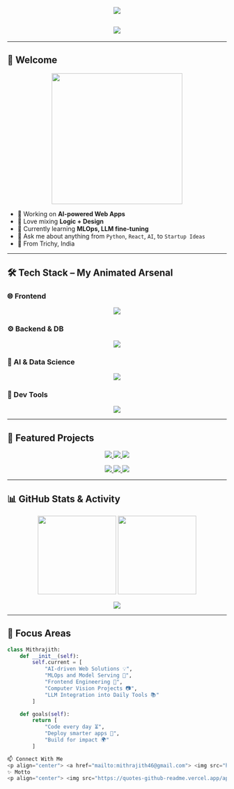<!-- Profile Header with Wave -->
<p align="center">
  <img src="https://capsule-render.vercel.app/api?type=waving&color=gradient&customColorList=6,11,20&height=250&section=header&text=Mithrajith%20K%20S%20👨‍💻&fontSize=45&fontColor=ffffff&animation=fadeIn" />
</p>

<!-- Animated Title and Role -->
<h2 align="center">
  <img src="https://readme-typing-svg.demolab.com?font=Fira+Code&size=25&duration=3000&pause=800&color=F97316&center=true&vCenter=true&width=650&lines=Full-stack+Engineer+🚀;AI+Developer+🤖;ML+Explorer+🧠;Creative+Problem+Solver+🛠️;Crafting+Intelligent+User+Experiences+🎨" />
</h2>

---

## 👋 Welcome

<p align="center">
  <img src="https://media.giphy.com/media/3o7aD2saalBwwftBIY/giphy.gif" width="300" />
</p>

- 🔭 Working on **AI-powered Web Apps**
- 🧠 Love mixing **Logic + Design**
- 🌱 Currently learning **MLOps, LLM fine-tuning**
- 💬 Ask me about anything from `Python`, `React`, `AI`, to `Startup Ideas`
- 📍 From Trichy, India

---

## 🛠️ Tech Stack – My Animated Arsenal

### 🌐 Frontend
<p align="center">
  <img src="https://skillicons.dev/icons?i=react,tailwind,js,html,css,ts" />
</p>

### ⚙️ Backend & DB
<p align="center">
  <img src="https://skillicons.dev/icons?i=python,flask,fastapi,mongodb,postgresql" />
</p>

### 🧠 AI & Data Science
<p align="center">
  <img src="https://skillicons.dev/icons?i=tensorflow,scikit-learn,numpy,pandas,opencv" />
</p>

### 🧰 Dev Tools
<p align="center">
  <img src="https://skillicons.dev/icons?i=docker,git,linux,vscode,jupyter" />
</p>

---

## 🚀 Featured Projects

<p align="center"> 
  <a href="https://github.com/mithrajith/Neo-budget-manager">
    <img src="https://github-readme-stats.vercel.app/api/pin/?username=mithrajith&repo=Neo-budget-manager&theme=radical&hide_border=true" />
  </a> 
  <a href="https://github.com/mithrajith/AI_music_player">
    <img src="https://github-readme-stats.vercel.app/api/pin/?username=mithrajith&repo=AI_music_player&theme=radical&hide_border=true" />
  </a>
  <a href="https://github.com/mithrajith/slap">
    <img src="https://github-readme-stats.vercel.app/api/pin/?username=mithrajith&repo=slap&theme=radical&hide_border=true" />
  </a>
</p>

<p align="center"> 
  <a href="https://github.com/mithrajith/image_captioning">
    <img src="https://github-readme-stats.vercel.app/api/pin/?username=mithrajith&repo=image_captioning&theme=radical&hide_border=true" />
  </a>
  <a href="https://github.com/mithrajith/campus-compass">
    <img src="https://github-readme-stats.vercel.app/api/pin/?username=mithrajith&repo=campus-compass&theme=radical&hide_border=true" />
  </a>
  <a href="https://github.com/mithrajith/Facial-recognition-code">
    <img src="https://github-readme-stats.vercel.app/api/pin/?username=mithrajith&repo=Facial-recognition-code&theme=radical&hide_border=true" />
  </a>
</p>

---

## 📊 GitHub Stats & Activity

<p align="center">
  <img src="https://github-readme-stats.vercel.app/api?username=mithrajith&show_icons=true&theme=tokyonight&hide_border=true&count_private=true" height="180px"/>
  <img src="https://github-readme-streak-stats.herokuapp.com/?user=mithrajith&theme=tokyonight&hide_border=true" height="180px"/>
</p>

<p align="center">
  <img src="https://github-readme-activity-graph.vercel.app/graph?username=mithrajith&theme=react-dark&hide_border=true&area=true" />
</p>

---

## 🧠 Focus Areas

```python
class Mithrajith:
    def __init__(self):
        self.current = [
            "AI-driven Web Solutions 💡",
            "MLOps and Model Serving 🚀",
            "Frontend Engineering 🎨",
            "Computer Vision Projects 📷",
            "LLM Integration into Daily Tools 📚"
        ]

    def goals(self):
        return [
            "Code every day ⏳",
            "Deploy smarter apps 💭",
            "Build for impact 🌍"
        ]

📫 Connect With Me
<p align="center"> <a href="mailto:mithrajith46@gmail.com"> <img src="https://img.shields.io/badge/Gmail-D14836?style=for-the-badge&logo=gmail&logoColor=white" /> </a> <a href="https://linkedin.com/in/mithrajithks046"> <img src="https://img.shields.io/badge/LinkedIn-0077B5?style=for-the-badge&logo=linkedin&logoColor=white" /> </a> <a href="https://melodious-cuchufli-1275f6.netlify.app/"> <img src="https://img.shields.io/badge/Portfolio-FF5722?style=for-the-badge&logo=firefox-browser&logoColor=white" /> </a> <a href="https://www.kaggle.com/mithun46"> <img src="https://img.shields.io/badge/Kaggle-20BEFF?style=for-the-badge&logo=kaggle&logoColor=white" /> </a> <a href="https://x.com/Mithrajith01"> <img src="https://img.shields.io/badge/Twitter-1DA1F2?style=for-the-badge&logo=twitter&logoColor=white" /> </a> </p>
✨ Motto
<p align="center"> <img src="https://quotes-github-readme.vercel.app/api?type=horizontal&theme=dark" /> </p> <p align="center"> <img src="https://komarev.com/ghpvc/?username=mithrajith&color=00C9A7&style=for-the-badge" /> </p> <p align="center"> <img src="https://capsule-render.vercel.app/api?type=waving&color=gradient&customColorList=6,11,20&height=120&section=footer" /> </p> ```

